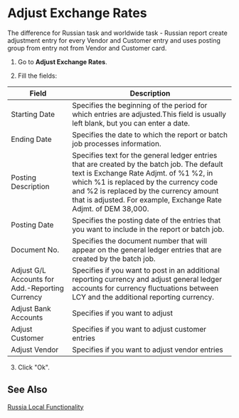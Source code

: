 # Adjust Exchange Rates

The difference for Russian task and worldwide task - Russian report create adjustment entry for every Vendor and Customer entry and uses posting group from entry not from Vendor and Customer card.

1. Go to **Adjust Exchange Rates**.

2.  Fill the fields:

   | Field                                           | Description                                                  |
   | ----------------------------------------------- | ------------------------------------------------------------ |
   | Starting Date                                   | Specifies the beginning of the period for which entries are adjusted.This field is usually left blank, but you can enter a date. |
   | Ending Date                                     | Specifies the date to which the report or batch job processes information. |
   | Posting Description                             | Specifies text for the general ledger entries that are created by the batch job. The default text is Exchange Rate Adjmt. of %1 %2, in which %1 is replaced by the currency code and %2 is replaced by the currency amount that is adjusted. For example, Exchange Rate Adjmt. of DEM 38,000. |
   | Posting Date                                    | Specifies the posting date of the entries that you want to include in the report or batch job. |
   | Document No.                                    | Specifies the document number that will appear on the general ledger entries that are created by the batch job. |
   | Adjust G/L Accounts for Add.-Reporting Currency | Specifies if you want to post in an additional reporting currency and adjust general ledger accounts for currency fluctuations between LCY and the additional reporting currency. |
   | Adjust Bank Accounts                            | Specifies if you want to adjust                              |
   | Adjust Customer                                 | Specifies if you want to adjust customer entries             |
   | Adjust Vendor                                   | Specifies if you want to adjust vendor entries               |

   3. Click "Ok".
   
   ## See Also 

[Russia Local Functionality](russia-local-functionality.md)
